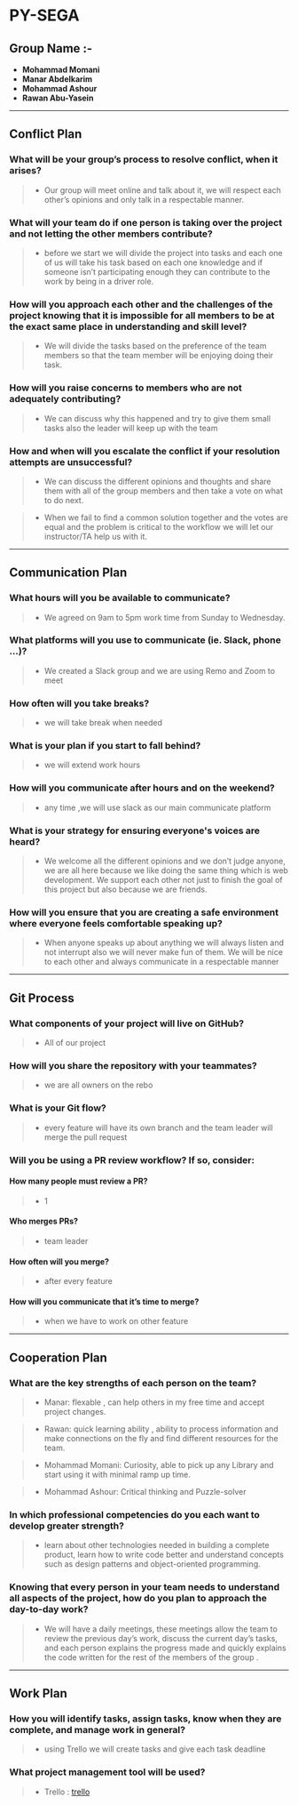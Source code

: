 # PY-SEGA
## Group Name :-

- **Mohammad Momani**
- **Manar Abdelkarim**
- **Mohammad Ashour**
- **Rawan Abu-Yasein**


------------------------------------------------------------------------------------------------
## **Conflict Plan**
###	What will be your group’s process to resolve conflict, when it arises?
> - Our group will meet online and talk about it, we will respect each other’s opinions and only talk in a respectable manner.

###	What will your team do if one person is taking over the project and not letting the other members contribute?

> - before we start we will divide the project into tasks and each one of us will take his task based on each one knowledge and if someone isn’t participating enough they can contribute to the work by being in a driver role.


###	How will you approach each other and the challenges of the project knowing that it is impossible for all members to be at the exact same place in understanding and skill level?

> - We will divide the tasks based on the preference of the team members so that the team member will be enjoying doing their task.

###	How will you raise concerns to members who are not adequately contributing?

> - We can discuss why this happened and try to give them small tasks also the leader will keep up with the team 

###	How and when will you escalate the conflict if your resolution attempts are unsuccessful?

> - We can discuss the different opinions and thoughts and share them with all of the group members and then take a vote on what to do next.

> - When we fail to find a common solution together and the votes are equal and the problem is critical to the workflow we will let our instructor/TA help us with it.


------------------------------------------------------------------------------------------------
## **Communication Plan**

###	What hours will you be available to communicate?

> - We agreed on 9am to 5pm work time from Sunday to Wednesday.

### What platforms will you use to communicate (ie. Slack, phone …)?

> - We created a Slack group and we are using Remo and Zoom to meet

### How often will you take breaks?

> - we will take break when needed
### What is your plan if you start to fall behind?

> - we will extend work hours 
### How will you communicate after hours and on the weekend?

> - any time ,we will use slack as our main communicate platform 
### What is your strategy for ensuring everyone's voices are heard?

> - We welcome all the different opinions and we don’t judge anyone, we are all here because we like doing the same thing which is web development. We support each other not just to finish the goal of this project but also because we are friends.

### How will you ensure that you are creating a safe environment where everyone feels comfortable speaking up?

> - When anyone speaks up about anything we will always listen and not interrupt also we will never make fun of them. We will be nice to each other and always communicate in a respectable manner


------------------
## Git Process
### What components of your project will live on GitHub?

> - All of our project
### How will you share the repository with your teammates?

> - we are all owners on the rebo  
### What is your Git flow?

> - every feature will have its own branch and the team leader will merge the pull request  
### Will you be using a PR review workflow? If so, consider:
#### How many people must review a PR? 

> - 1 
#### Who merges PRs? 

> - team leader 
#### How often will you merge? 

> - after every feature 
#### How will you communicate that it’s time to merge?

> - when we have to work on other feature 

------------------------------------------------------------------------------------------------

## **Cooperation Plan**
### What are the key strengths of each person on the team?

> - Manar: flexable , can help others in my free time and accept project changes.

> - Rawan: quick learning ability , ability to process information and make connections on the fly and find different resources for the team.

> - Mohammad Momani: Curiosity, able to pick up any Library and start using it with minimal ramp up time.

> - Mohammad Ashour: Critical thinking and Puzzle-solver

### In which professional competencies do you each want to develop greater strength?

> - learn about other technologies needed in building a complete product, learn how to write code better and understand concepts such as design patterns and object-oriented programming.

### Knowing that every person in your team needs to understand all aspects of the project, how do you plan to approach the day-to-day work?

> - We will have a daily meetings, these meetings allow the team to review the previous day’s work, discuss the current day’s tasks, and each person explains the progress made and quickly explains the code written for the rest of the members of the group .
 
-----------------
## Work Plan


### How you will identify tasks, assign tasks, know when they are complete, and manage work in general?

> - using Trello we will create tasks and give each task deadline  

### What project management tool will be used?

> - Trello : [trello](https://trello.com/b/1BWEA7Lz/project4011)
 
